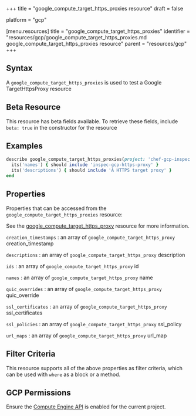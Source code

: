 +++
title = "google_compute_target_https_proxies resource"
draft = false

platform = "gcp"

[menu.resources]
    title = "google_compute_target_https_proxies"
    identifier = "resources/gcp/google_compute_target_https_proxies.md google_compute_target_https_proxies resource"
    parent = "resources/gcp"
+++

## Syntax

A `google_compute_target_https_proxies` is used to test a Google TargetHttpsProxy resource

## Beta Resource

This resource has beta fields available. To retrieve these fields, include `beta: true` in the constructor for the resource

## Examples

```ruby
describe google_compute_target_https_proxies(project: 'chef-gcp-inspec') do
  its('names') { should include 'inspec-gcp-https-proxy' }
  its('descriptions') { should include 'A HTTPS target proxy' }
end
```

## Properties

Properties that can be accessed from the `google_compute_target_https_proxies` resource:

See the [google_compute_target_https_proxy](/resources/google_compute_target_https_proxy/#properties) resource for more information.

`creation_timestamps`
: an array of `google_compute_target_https_proxy` creation_timestamp

`descriptions`
: an array of `google_compute_target_https_proxy` description

`ids`
: an array of `google_compute_target_https_proxy` id

`names`
: an array of `google_compute_target_https_proxy` name

`quic_overrides`
: an array of `google_compute_target_https_proxy` quic_override

`ssl_certificates`
: an array of `google_compute_target_https_proxy` ssl_certificates

`ssl_policies`
: an array of `google_compute_target_https_proxy` ssl_policy

`url_maps`
: an array of `google_compute_target_https_proxy` url_map

## Filter Criteria

This resource supports all of the above properties as filter criteria, which can be used
with `where` as a block or a method.

## GCP Permissions

Ensure the [Compute Engine API](https://console.cloud.google.com/apis/library/compute.googleapis.com/) is enabled for the current project.
